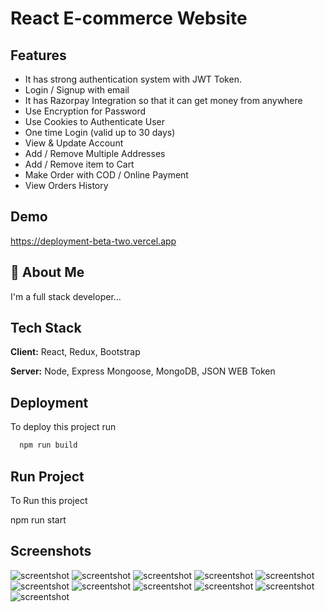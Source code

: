 # React E-commerce Website

## Features

- It has strong authentication system with JWT Token.
- Login / Signup with email
- It has Razorpay Integration so that it can get money from anywhere
- Use Encryption for Password
- Use Cookies to Authenticate User
- One time Login (valid up to 30 days)
- View & Update Account
- Add / Remove Multiple Addresses
- Add / Remove item to Cart
- Make Order with COD / Online Payment
- View Orders History

## Demo

https://deployment-beta-two.vercel.app

## 🚀 About Me

I'm a full stack developer...

## Tech Stack

**Client:** React, Redux, Bootstrap

**Server:** Node, Express Mongoose, MongoDB, JSON WEB Token

## Deployment

To deploy this project run

```bash
  npm run build
```

## Run Project

To Run this project

npm run start

## Screenshots
![screentshot](https://github.com/pranavyemul76/Deployment/blob/master/Screenshot%20(104).png)
![screentshot](https://github.com/pranavyemul76/Deployment/blob/master/Screenshot%20(105).png)
![screentshot](https://github.com/pranavyemul76/Deployment/blob/master/Screenshot%20(106).png)
![screentshot](https://github.com/pranavyemul76/Deployment/blob/master/Screenshot%20(107).png)
![screentshot](https://github.com/pranavyemul76/Deployment/blob/master/Screenshot%20(108).png)
![screentshot](https://github.com/pranavyemul76/Deployment/blob/master/Screenshot%20(109).png)
![screentshot](https://github.com/pranavyemul76/Deployment/blob/master/Screenshot%20(110).png)
![screentshot](https://github.com/pranavyemul76/Deployment/blob/master/Screenshot%20(111).png)
![screentshot](https://github.com/pranavyemul76/Deployment/blob/master/Screenshot%20(112).png)
![screentshot](https://github.com/pranavyemul76/Deployment/blob/master/Screenshot%20(113).png)
![screentshot](https://github.com/pranavyemul76/Deployment/blob/master/Screenshot%20(114).png)
